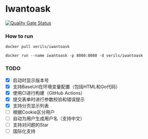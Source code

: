 # Iwantoask

[![Quality Gate Status](https://sonarcloud.io/api/project_badges/measure?project=verils_iwantoask&metric=alert_status)](https://sonarcloud.io/dashboard?id=verils_iwantoask)

### How to run

```shell script
docker pull verils/iwantoask

docker run --name iwantoask -p 8080:8080 -d verils/iwantoask
```

### TODO
- [x] 启动时显示版本号
- [x] 支持BaseUrl在环境变量配置（包括HTML和Go代码）
- [x] 使用CI进行构建（GitHub Actions）
- [x] 提交表单时进行参数校验和错误提示
- [x] 支持分页显示列表
- [ ] 根据Cookie区分用户
- [ ] 自动为用户生成用户名（支持中文）
- [ ] 支持对问题的Star
- [ ] 国际化支持

